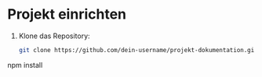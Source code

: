 # Projekt einrichten

1. Klone das Repository:
   ```bash
   git clone https://github.com/dein-username/projekt-dokumentation.git
npm install
